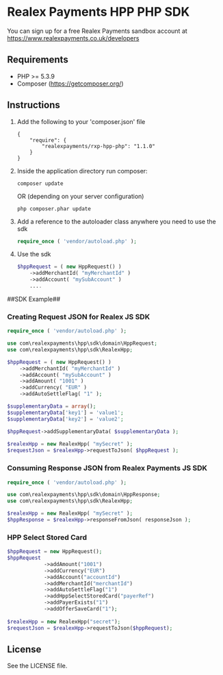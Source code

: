 # Realex Payments HPP PHP SDK
You can sign up for a free Realex Payments sandbox account at https://www.realexpayments.co.uk/developers

## Requirements ##
- PHP >= 5.3.9
- Composer (https://getcomposer.org/)

## Instructions ##

1. Add the following to your 'composer.json' file

    ```
    {
        "require": {
            "realexpayments/rxp-hpp-php": "1.1.0"
        }    
    }
    ```

2. Inside the application directory run composer:

    ```
    composer update
    ```

    OR (depending on your server configuration)

    ```
    php composer.phar update
    ```

3. Add a reference to the autoloader class anywhere you need to use the sdk

    ```php
    require_once ( 'vendor/autoload.php' );
    ```

4. Use the sdk <br/>

    ```php
	$hppRequest = ( new HppRequest() )
		->addMerchantId( "myMerchantId" )
		->addAccount( "mySubAccount" )
        ....
	```

##SDK Example##

### Creating Request JSON for Realex JS SDK

```php
require_once ( 'vendor/autoload.php' );

use com\realexpayments\hpp\sdk\domain\HppRequest;
use com\realexpayments\hpp\sdk\RealexHpp;

$hppRequest = ( new HppRequest() )
	->addMerchantId( "myMerchantId" )
	->addAccount( "mySubAccount" )
	->addAmount( "1001" )
	->addCurrency( "EUR" )
	->addAutoSettleFlag( "1" );

$supplementaryData = array();
$supplementaryData['key1'] = 'value1';
$supplementaryData['key2'] = 'value2';

$hppRequest->addSupplementaryData( $supplementaryData );	
	
$realexHpp = new RealexHpp( "mySecret" );
$requestJson = $realexHpp->requestToJson( $hppRequest );
```

### Consuming Response JSON from Realex Payments JS SDK

```php
require_once ( 'vendor/autoload.php' );

use com\realexpayments\hpp\sdk\domain\HppResponse;
use com\realexpayments\hpp\sdk\RealexHpp;

$realexHpp = new RealexHpp( "mySecret" );
$hppResponse = $realexHpp->responseFromJson( responseJson );
```
### HPP Select Stored Card
```php
$hppRequest = new HppRequest();
$hppRequest
	        ->addAmount("1001")
	        ->addCurrency("EUR")
	        ->addAccount("accountId")
	        ->addMerchantId("merchantId")
	        ->addAutoSettleFlag("1")
		    ->addHppSelectStoredCard("payerRef")
		    ->addPayerExists("1")
		    ->addOfferSaveCard("1");
			
$realexHpp = new RealexHpp("secret");
$requestJson = $realexHpp->requestToJson($hppRequest);
```
## License

See the LICENSE file.
